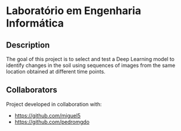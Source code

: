 # Laboratório em Engenharia Informática

## Description

The goal of this project is to select and test a Deep Learning model to identify changes in the soil using sequences of images from the same location obtained at different time points.

## Collaborators

Project developed in collaboration with:

- https://github.com/miguel5
- https://github.com/pedromgdo
